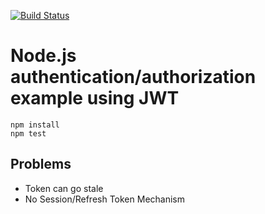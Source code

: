 [![Build Status](https://travis-ci.org/DusanDimitric/node-auth-example.svg?branch=master)](https://travis-ci.org/DusanDimitric/node-auth-example)

# Node.js authentication/authorization example using JWT

```
npm install
npm test
```

## Problems

* Token can go stale
* No Session/Refresh Token Mechanism